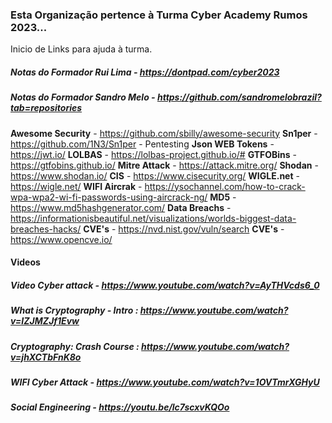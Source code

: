 ### Esta Organização pertence à Turma Cyber Academy Rumos 2023...

Inicio de Links para ajuda à turma.

##### Notas do Formador Rui Lima - https://dontpad.com/cyber2023
##### Notas do Formador Sandro Melo - https://github.com/sandromelobrazil?tab=repositories

**Awesome Security** - https://github.com/sbilly/awesome-security
**Sn1per** - https://github.com/1N3/Sn1per - Pentesting
**Json WEB Tokens** - https://jwt.io/
**LOLBAS** - https://lolbas-project.github.io/#
**GTFOBins** - https://gtfobins.github.io/
**Mitre Attack** - https://attack.mitre.org/
**Shodan** - https://www.shodan.io/
**CIS** - https://www.cisecurity.org/
**WIGLE.net** - https://wigle.net/
**WIFI Aircrak** - https://ysochannel.com/how-to-crack-wpa-wpa2-wi-fi-passwords-using-aircrack-ng/
**MD5** - https://www.md5hashgenerator.com/
**Data Breachs** - https://informationisbeautiful.net/visualizations/worlds-biggest-data-breaches-hacks/
**CVE's** - https://nvd.nist.gov/vuln/search
**CVE's** - https://www.opencve.io/


#### Videos
##### Video Cyber attack - https://www.youtube.com/watch?v=AyTHVcds6_0
##### What is Cryptography - Intro : https://www.youtube.com/watch?v=IZJMZJf1Evw
##### Cryptography: Crash Course : https://www.youtube.com/watch?v=jhXCTbFnK8o
##### WIFI Cyber Attack - https://www.youtube.com/watch?v=1OVTmrXGHyU
##### Social Engineering - https://youtu.be/lc7scxvKQOo
